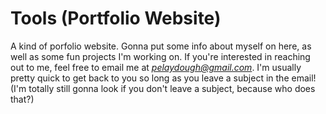 # Tools (Portfolio Website)

A kind of porfolio website. Gonna put some info about myself on here, as well as some fun projects I'm working on. If you're interested in reaching out to me, feel free to email me at *pelaydough@gmail.com*. I'm usually pretty quick to get back to you so long as you leave a subject in the email! (I'm totally still gonna look if you don't leave a subject, because who does that?)
